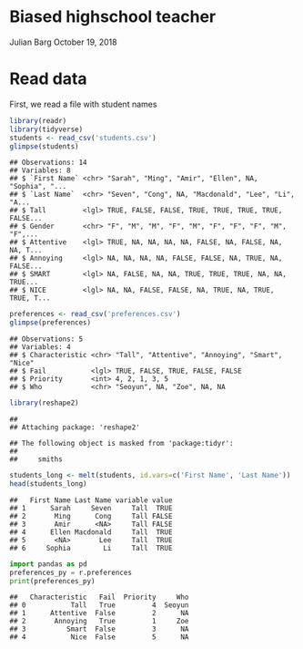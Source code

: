 Biased highschool teacher
================
Julian Barg
October 19, 2018

Read data
=========

First, we read a file with student names

``` r
library(readr)
library(tidyverse)
students <- read_csv('students.csv')
glimpse(students)
```

    ## Observations: 14
    ## Variables: 8
    ## $ `First Name` <chr> "Sarah", "Ming", "Amir", "Ellen", NA, "Sophia", "...
    ## $ `Last Name`  <chr> "Seven", "Cong", NA, "Macdonald", "Lee", "Li", "A...
    ## $ Tall         <lgl> TRUE, FALSE, FALSE, TRUE, TRUE, TRUE, TRUE, FALSE...
    ## $ Gender       <chr> "F", "M", "M", "F", "M", "F", "F", "F", "M", "F",...
    ## $ Attentive    <lgl> TRUE, NA, NA, NA, NA, FALSE, NA, FALSE, NA, NA, T...
    ## $ Annoying     <lgl> NA, NA, NA, NA, FALSE, FALSE, NA, TRUE, NA, FALSE...
    ## $ SMART        <lgl> NA, FALSE, NA, NA, TRUE, TRUE, TRUE, NA, NA, TRUE...
    ## $ NICE         <lgl> NA, NA, FALSE, FALSE, NA, TRUE, NA, TRUE, TRUE, T...

``` r
preferences <- read_csv('preferences.csv')
glimpse(preferences)
```

    ## Observations: 5
    ## Variables: 4
    ## $ Characteristic <chr> "Tall", "Attentive", "Annoying", "Smart", "Nice"
    ## $ Fail           <lgl> TRUE, FALSE, TRUE, FALSE, FALSE
    ## $ Priority       <int> 4, 2, 1, 3, 5
    ## $ Who            <chr> "Seoyun", NA, "Zoe", NA, NA

``` r
library(reshape2)
```

    ## 
    ## Attaching package: 'reshape2'

    ## The following object is masked from 'package:tidyr':
    ## 
    ##     smiths

``` r
students_long <- melt(students, id.vars=c('First Name', 'Last Name'))
head(students_long)
```

    ##   First Name Last Name variable value
    ## 1      Sarah     Seven     Tall  TRUE
    ## 2       Ming      Cong     Tall FALSE
    ## 3       Amir      <NA>     Tall FALSE
    ## 4      Ellen Macdonald     Tall  TRUE
    ## 5       <NA>       Lee     Tall  TRUE
    ## 6     Sophia        Li     Tall  TRUE

``` python
import pandas as pd
preferences_py = r.preferences
print(preferences_py)
```

    ##   Characteristic   Fail  Priority     Who
    ## 0           Tall   True         4  Seoyun
    ## 1      Attentive  False         2      NA
    ## 2       Annoying   True         1     Zoe
    ## 3          Smart  False         3      NA
    ## 4           Nice  False         5      NA
